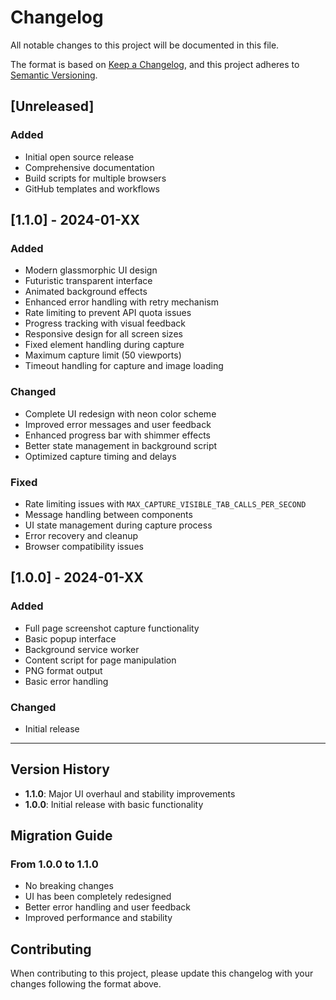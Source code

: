 # Changelog

All notable changes to this project will be documented in this file.

The format is based on [Keep a Changelog](https://keepachangelog.com/en/1.0.0/),
and this project adheres to [Semantic Versioning](https://semver.org/spec/v2.0.0.html).

## [Unreleased]

### Added
- Initial open source release
- Comprehensive documentation
- Build scripts for multiple browsers
- GitHub templates and workflows

## [1.1.0] - 2024-01-XX

### Added
- Modern glassmorphic UI design
- Futuristic transparent interface
- Animated background effects
- Enhanced error handling with retry mechanism
- Rate limiting to prevent API quota issues
- Progress tracking with visual feedback
- Responsive design for all screen sizes
- Fixed element handling during capture
- Maximum capture limit (50 viewports)
- Timeout handling for capture and image loading

### Changed
- Complete UI redesign with neon color scheme
- Improved error messages and user feedback
- Enhanced progress bar with shimmer effects
- Better state management in background script
- Optimized capture timing and delays

### Fixed
- Rate limiting issues with `MAX_CAPTURE_VISIBLE_TAB_CALLS_PER_SECOND`
- Message handling between components
- UI state management during capture process
- Error recovery and cleanup
- Browser compatibility issues

## [1.0.0] - 2024-01-XX

### Added
- Full page screenshot capture functionality
- Basic popup interface
- Background service worker
- Content script for page manipulation
- PNG format output
- Basic error handling

### Changed
- Initial release

---

## Version History

- **1.1.0**: Major UI overhaul and stability improvements
- **1.0.0**: Initial release with basic functionality

## Migration Guide

### From 1.0.0 to 1.1.0
- No breaking changes
- UI has been completely redesigned
- Better error handling and user feedback
- Improved performance and stability

## Contributing

When contributing to this project, please update this changelog with your changes following the format above. 
